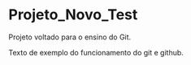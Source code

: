 # Projeto_Novo_Test

Projeto voltado para o ensino do Git.

Texto de exemplo do funcionamento do git e github.
